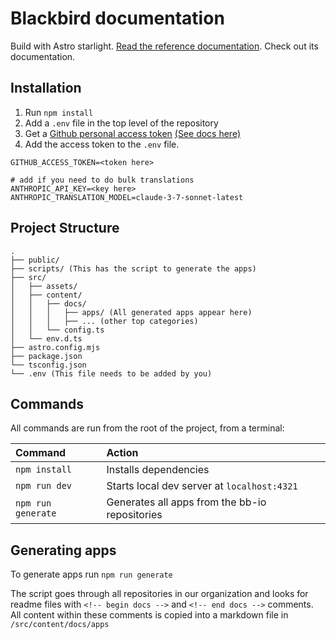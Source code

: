 # Blackbird documentation

Build with Astro starlight. [Read the reference documentation](https://starlight.astro.build/). Check out its documentation.

## Installation

1. Run `npm install`
2. Add a `.env` file in the top level of the repository
3. Get a [Github personal access token](https://github.com/settings/tokens?type=beta) [(See docs here)](https://docs.github.com/en/authentication/keeping-your-account-and-data-secure/managing-your-personal-access-tokens)
4. Add the access token to the `.env` file.

```
GITHUB_ACCESS_TOKEN=<token here>

# add if you need to do bulk translations
ANTHROPIC_API_KEY=<key here>
ANTHROPIC_TRANSLATION_MODEL=claude-3-7-sonnet-latest
```

## Project Structure

```
.
├── public/
├── scripts/ (This has the script to generate the apps)
├── src/
│   ├── assets/
│   ├── content/
│   │   ├── docs/
│   │   │   ├── apps/ (All generated apps appear here)
│   │   │   ├── ... (other top categories)
│   │   └── config.ts
│   └── env.d.ts
├── astro.config.mjs
├── package.json
└── tsconfig.json
└── .env (This file needs to be added by you)
```

## Commands

All commands are run from the root of the project, from a terminal:

| Command            | Action                                         |
| :----------------- | :--------------------------------------------- |
| `npm install`      | Installs dependencies                          |
| `npm run dev`      | Starts local dev server at `localhost:4321`    |
| `npm run generate` | Generates all apps from the bb-io repositories |

## Generating apps

To generate apps run `npm run generate`

The script goes through all repositories in our organization and looks for readme files with `<!-- begin docs -->` and `<!-- end docs -->` comments. All content within these comments is copied into a markdown file in `/src/content/docs/apps`
